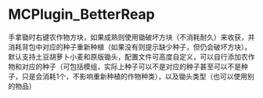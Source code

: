 # MCPlugin_BetterReap
手拿锄时右键农作物方块，如果成熟则使用锄破坏方块（不消耗耐久）来收获，并消耗背包中对应的种子重新种植（如果没有则提示缺少种子，但仍会破坏方块）。
默认支持土豆胡萝卜小麦和原版锄头，配置文件可高度自定义，可以自行添加农作物和对应的种子（可包括模组，实际上种子可以不是对应的种子甚至可以不是种子，只是会消耗1个，不影响重新种植的作物种类），以及锄头类型（也可以使用别的物品）
